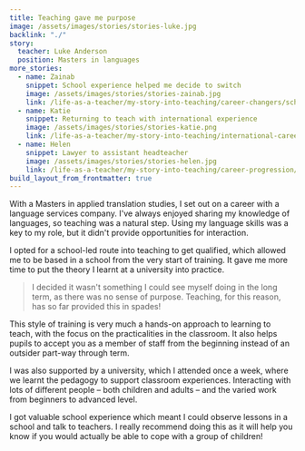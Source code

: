```yaml
---
title: Teaching gave me purpose
image: /assets/images/stories/stories-luke.jpg
backlink: "./"
story:
  teacher: Luke Anderson
  position: Masters in languages
more_stories:
  - name: Zainab
    snippet: School experience helped me decide to switch
    image: /assets/images/stories/stories-zainab.jpg
    link: /life-as-a-teacher/my-story-into-teaching/career-changers/school-experience-helped-me-decide-to-switch
  - name: Katie
    snippet: Returning to teach with international experience
    image: /assets/images/stories/stories-katie.png
    link: /life-as-a-teacher/my-story-into-teaching/international-career-changers/returning-to-teaching-with-international-experience
  - name: Helen
    snippet: Lawyer to assistant headteacher
    image: /assets/images/stories/stories-helen.jpg
    link: /life-as-a-teacher/my-story-into-teaching/career-progression/lawyer-to-assistant-teacher
build_layout_from_frontmatter: true
---
```


With a Masters in applied translation studies, I set out on a career with a language services company. I've always enjoyed sharing my knowledge of languages, so teaching was a natural step. Using my language skills was a key to my role, but it didn't provide opportunities for interaction.

I opted for a school-led route into teaching to get qualified, which allowed me to be based in a school from the very start of training. It gave me more time to put the theory I learnt at a university into practice.

> I decided it wasn't something I could see myself doing in the long term, as there was no sense of purpose. Teaching, for this reason, has so far provided this in spades!

This style of training is very much a hands-on approach to learning to teach, with the focus on the practicalities in the classroom. It also helps pupils to accept you as a member of staff from the beginning instead of an outsider part-way through term.

I was also supported by a university, which I attended once a week, where we learnt the pedagogy to support classroom experiences. Interacting with lots of different people – both children and adults – and the varied work from beginners to advanced level.

I got valuable school experience which meant I could observe lessons in a school and talk to teachers. I really recommend doing this as it will help you know if you would actually be able to cope with a group of children!
